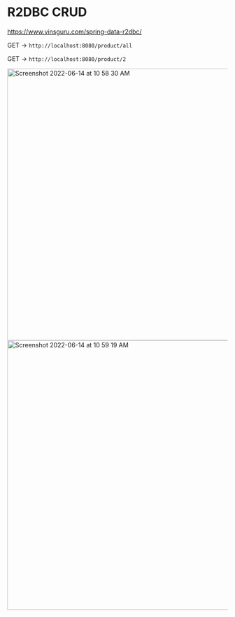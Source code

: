 # R2DBC CRUD 

https://www.vinsguru.com/spring-data-r2dbc/

GET -> `http://localhost:8080/product/all`

GET -> `http://localhost:8080/product/2`

<img width="621" alt="Screenshot 2022-06-14 at 10 58 30 AM" src="https://user-images.githubusercontent.com/54174687/173500174-a5005383-05fd-480e-8ca6-3cb0b388ceae.png">

<img width="616" alt="Screenshot 2022-06-14 at 10 59 19 AM" src="https://user-images.githubusercontent.com/54174687/173500289-587e0d6d-72ba-4fe9-b4db-bd93d925a592.png">

